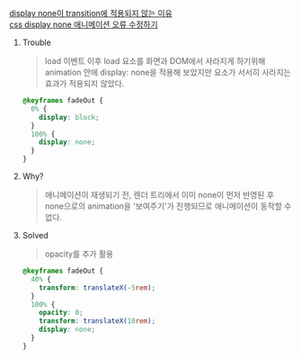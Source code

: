 [display none이 transition에 적용되지 않는 이유](https://velog.io/@dev-tinkerbell/display-none%EC%9D%B4-transition%EC%9D%B4-%EC%95%88%EB%A8%B9%ED%9E%88%EB%8A%94-%EC%9D%B4%EC%9C%A0)<br/>
[css display none 애니메이션 오류 수정하기](https://songsong.dev/entry/css-display-none-%EC%95%A0%EB%8B%88%EB%A9%94%EC%9D%B4%EC%85%98-%EC%88%98%EC%A0%95%ED%95%98%EA%B8%B0)

1. Trouble

   > load 이벤트 이후 load 요소를 화면과 DOM에서 사라지게 하기위해 animation 안에 display: none을 적용해 보았지만 요소가 서서히 사라지는 효과가 적용되지 않았다.

   ```scss
   @keyframes fadeOut {
     0% {
       display: block;
     }
     100% {
       display: none;
     }
   }
   ```

2. Why?

   > 애니메이션이 재생되기 전, 렌더 트리에서 이미 none이 먼저 반영된 후 none으로의 animation을 '보여주기'가 진행되므로 애니메이션이 동작할 수 없다.

3. Solved

   > opacity를 추가 활용

   ```scss
   @keyframes fadeOut {
     40% {
       transform: translateX(-5rem);
     }
     100% {
       opacity: 0;
       transform: translateX(10rem);
       display: none;
     }
   }
   ```
